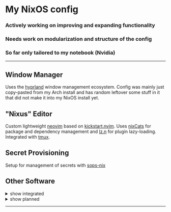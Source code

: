
# My NixOS config
### Actively working on improving and expanding functionality
### Needs work on modularization and structure of the config
### So far only tailored to my notebook (Nvidia)
---

## Window Manager 

Uses the [hyprland](https://github.com/hyprwm/Hyprland) window management ecosystem. Config was mainly just copy-pasted from my Arch install and has random leftover some stuff in it that did not make it into my NixOS install yet.

## "Nixus" Editor

Custom lightweight [neovim](https://github.com/neovim/neovim) based on [kickstart.nvim](https://github.com/nvim-lua/kickstart.nvim). Uses [nixCats](https://github.com/BirdeeHub/nixCats-nvim) for package and dependency management and [lz.n](https://github.com/nvim-neorocks/lz.n) for plugin lazy-loading. Integrated with [tmux](https://github.com/tmux/tmux).

## Secret Provisioning

Setup for management of secrets with [sops-nix](https://github.com/Mic92/sops-nix)

## Other Software

<details>
  <summary>show integrated</summary>

  - [zsh](https://www.zsh.org/)
  - [kitty](https://github.com/kovidgoyal/kitty)
  - custom hardened [Firefox](https://hg.mozilla.org/mozilla-central/), addons included
  - Steam
  - Discord

</details>

<details>
  <summary>show planned</summary>

  - setup bluetooth
  - [YouTube Music](https://github.com/th-ch/youtube-music)
  - [custom](https://github.com/Neurarian/ags-bar) [ags](https://github.com/Aylur/ags) bar
  - add [hyprspace](https://github.com/KZDKM/Hyprspace)
  - ags widgets
  - write nix wrappers for nvim lua
  - switch to [Wezterm](https://github.com/wez/wezterm)?

</details>

---
